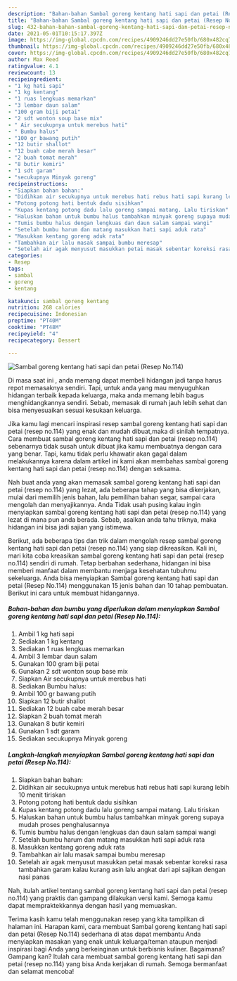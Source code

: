 ```yaml
---
description: "Bahan-bahan Sambal goreng kentang hati sapi dan petai (Resep No.114) yang enak Untuk Jualan"
title: "Bahan-bahan Sambal goreng kentang hati sapi dan petai (Resep No.114) yang enak Untuk Jualan"
slug: 432-bahan-bahan-sambal-goreng-kentang-hati-sapi-dan-petai-resep-no114-yang-enak-untuk-jualan
date: 2021-05-01T10:15:17.397Z
image: https://img-global.cpcdn.com/recipes/4909246dd27e50fb/680x482cq70/sambal-goreng-kentang-hati-sapi-dan-petai-resep-no114-foto-resep-utama.jpg
thumbnail: https://img-global.cpcdn.com/recipes/4909246dd27e50fb/680x482cq70/sambal-goreng-kentang-hati-sapi-dan-petai-resep-no114-foto-resep-utama.jpg
cover: https://img-global.cpcdn.com/recipes/4909246dd27e50fb/680x482cq70/sambal-goreng-kentang-hati-sapi-dan-petai-resep-no114-foto-resep-utama.jpg
author: Max Reed
ratingvalue: 4.1
reviewcount: 13
recipeingredient:
- "1 kg hati sapi"
- "1 kg kentang"
- "1 ruas lengkuas memarkan"
- "3 lembar daun salam"
- "100 gram biji petai"
- "2 sdt wonton soup base mix"
- " Air secukupnya untuk merebus hati"
- " Bumbu halus"
- "100 gr bawang putih"
- "12 butir shallot"
- "12 buah cabe merah besar"
- "2 buah tomat merah"
- "8 butir kemiri"
- "1 sdt garam"
- "secukupnya Minyak goreng"
recipeinstructions:
- "Siapkan bahan bahan:"
- "Didihkan air secukupnya untuk merebus hati rebus hati sapi kurang lebih 10 menit tiriskan"
- "Potong potong hati bentuk dadu sisihkan"
- "Kupas kentang potong dadu lalu goreng sampai matang. Lalu tiriskan"
- "Haluskan bahan untuk bumbu halus tambahkan minyak goreng supaya mudah proses penghalusannya"
- "Tumis bumbu halus dengan lengkuas dan daun salam sampai wangi"
- "Setelah bumbu harum dan matang masukkan hati sapi aduk rata"
- "Masukkan kentang goreng aduk rata"
- "Tambahkan air lalu masak sampai bumbu meresap"
- "Setelah air agak menyusut masukkan petai masak sebentar koreksi rasa tambahkan garam kalau kurang asin lalu angkat dari api sajikan dengan nasi panas"
categories:
- Resep
tags:
- sambal
- goreng
- kentang

katakunci: sambal goreng kentang 
nutrition: 268 calories
recipecuisine: Indonesian
preptime: "PT40M"
cooktime: "PT48M"
recipeyield: "4"
recipecategory: Dessert

---
```



![Sambal goreng kentang hati sapi dan petai (Resep No.114)](https://img-global.cpcdn.com/recipes/4909246dd27e50fb/680x482cq70/sambal-goreng-kentang-hati-sapi-dan-petai-resep-no114-foto-resep-utama.jpg)

Di masa  saat ini , anda memang dapat membeli hidangan jadi tanpa harus repot memasaknya sendiri. Tapi, untuk anda yang mau menyuguhkan hidangan terbaik kepada keluarga, maka anda memang lebih bagus menghidangkannya sendiri. Sebab, memasak di rumah jauh lebih sehat dan bisa menyesuaikan sesuai kesukaan keluarga.

Jika kamu lagi mencari inspirasi resep sambal goreng kentang hati sapi dan petai (resep no.114) yang enak dan mudah dibuat,maka di sinilah tempatnya. Cara membuat sambal goreng kentang hati sapi dan petai (resep no.114)  sebenarnya tidak susah untuk dibuat jika kamu membuatnya dengan cara yang benar. Tapi, kamu tidak perlu khawatir akan gagal dalam melakukannya 
karena dalam artikel ini kami akan membahas sambal goreng kentang hati sapi dan petai (resep no.114) dengan seksama.  



Nah buat anda yang akan memasak sambal goreng kentang hati sapi dan petai (resep no.114) yang lezat, ada beberapa tahap yang bisa dikerjakan, mulai dari memilih jenis bahan, lalu pemilihan bahan segar, sampai cara mengolah dan menyajikannya. Anda Tidak usah pusing kalau ingin menyiapkan sambal goreng kentang hati sapi dan petai (resep no.114) yang lezat di mana pun anda berada. Sebab, asalkan anda  tahu triknya, maka hidangan ini bisa jadi sajian yang istimewa.

Berikut, ada beberapa tips dan trik dalam mengolah resep sambal goreng kentang hati sapi dan petai (resep no.114) yang siap dikreasikan. Kali ini, mari kita coba kreasikan sambal goreng kentang hati sapi dan petai (resep no.114) sendiri di rumah. Tetap berbahan sederhana, hidangan ini bisa memberi manfaat dalam membantu menjaga kesehatan tubuhmu sekeluarga. Anda bisa menyiapkan Sambal goreng kentang hati sapi dan petai (Resep No.114) menggunakan 15 jenis bahan dan 10 tahap pembuatan. Berikut ini cara untuk membuat hidangannya.

<!--inarticleads1-->

##### Bahan-bahan dan bumbu yang diperlukan dalam menyiapkan Sambal goreng kentang hati sapi dan petai (Resep No.114):

1. Ambil 1 kg hati sapi
1. Sediakan 1 kg kentang
1. Sediakan 1 ruas lengkuas memarkan
1. Ambil 3 lembar daun salam
1. Gunakan 100 gram biji petai
1. Gunakan 2 sdt wonton soup base mix
1. Siapkan  Air secukupnya untuk merebus hati
1. Sediakan  Bumbu halus:
1. Ambil 100 gr bawang putih
1. Siapkan 12 butir shallot
1. Sediakan 12 buah cabe merah besar
1. Siapkan 2 buah tomat merah
1. Gunakan 8 butir kemiri
1. Gunakan 1 sdt garam
1. Sediakan secukupnya Minyak goreng




<!--inarticleads2-->

##### Langkah-langkah menyiapkan Sambal goreng kentang hati sapi dan petai (Resep No.114):

1. Siapkan bahan bahan:
1. Didihkan air secukupnya untuk merebus hati rebus hati sapi kurang lebih 10 menit tiriskan
1. Potong potong hati bentuk dadu sisihkan
1. Kupas kentang potong dadu lalu goreng sampai matang. Lalu tiriskan
1. Haluskan bahan untuk bumbu halus tambahkan minyak goreng supaya mudah proses penghalusannya
1. Tumis bumbu halus dengan lengkuas dan daun salam sampai wangi
1. Setelah bumbu harum dan matang masukkan hati sapi aduk rata
1. Masukkan kentang goreng aduk rata
1. Tambahkan air lalu masak sampai bumbu meresap
1. Setelah air agak menyusut masukkan petai masak sebentar koreksi rasa tambahkan garam kalau kurang asin lalu angkat dari api sajikan dengan nasi panas




Nah, itulah artikel tentang  sambal goreng kentang hati sapi dan petai (resep no.114)  yang praktis dan gampang dilakukan versi kami. Semoga kamu dapat mempraktekkannya dengan hasil yang memuaskan. 

Terima kasih kamu telah menggunakan resep yang kita tampilkan di halaman ini. Harapan kami, cara membuat  Sambal goreng kentang hati sapi dan petai (Resep No.114) sederhana di atas dapat membantu Anda menyiapkan masakan yang enak untuk keluarga/teman ataupun menjadi inspirasi bagi Anda yang berkeinginan untuk berbisnis kuliner. Bagaimana? Gampang kan? Itulah cara membuat sambal goreng kentang hati sapi dan petai (resep no.114) yang bisa Anda kerjakan di rumah. Semoga bermanfaat dan selamat mencoba!

